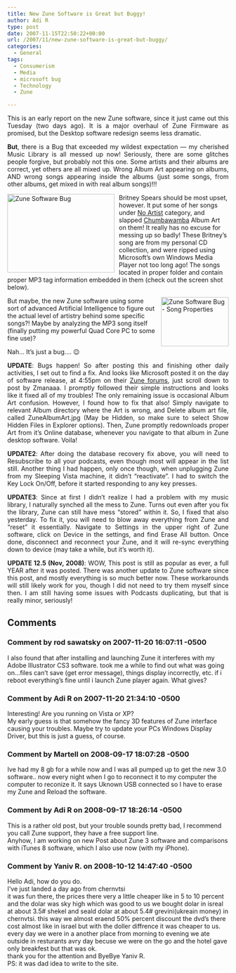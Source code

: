 ```yaml
---
title: New Zune Software is Great but Buggy!
author: Adi R
type: post
date: 2007-11-15T22:50:22+00:00
url: /2007/11/new-zune-software-is-great-but-buggy/
categories:
  - General
tags:
  - Consumerism
  - Media
  - microsoft bug
  - Technology
  - Zune

---
```

<p align="justify">
  This is an early report on the new Zune software, since it just came out this Tuesday (two days ago). It is a major overhaul of Zune Firmware as promised, but the Desktop software redesign seems less dramatic.
</p>

<p align="justify">
  <strong>But</strong>, there is a Bug that exceeded my wildest expectation &#8212; my cherished Music Library is all messed up now! Seriously, there are some glitches people forgive, but probably not this one. Some artists and their albums are correct, yet others are all mixed up. Wrong Album Art appearing on albums, AND wrong songs appearing inside the albums (just some songs, from other albums, get mixed in with real album songs)!!!
</p>

<a href="http://www.britneyspears.com/" target="_blank"></a><a href="https://i1.wp.com/www.adir1.com//uploads/2007/11/zune-software-bug.jpg" target="_blank"><img style="border-top-width: 0px; border-left-width: 0px; border-bottom-width: 0px; margin: 0px 10px 0px 0px; border-right-width: 0px" height="179" alt="Zune Software Bug" src="https://i0.wp.com/www.adir1.com//uploads/2007/11/zune-software-bug-thumb.jpg?resize=244%2C179" width="244" align="left" border="0" data-recalc-dims="1" /></a>Britney Spears</a> should be most upset, however. It put some of her songs under <u>No Artist</u> category, and slapped <a href="http://www.chumba.com/" target="_blank">Chumbawamba</a> Album Art on them! It really has no excuse for messing up so badly! These Britney&#8217;s song are from my personal CD collection, and were ripped using Microsoft&#8217;s own Windows Media Player not too long ago! The songs located in proper folder and contain proper MP3 tag information embedded in them (check out the screen shot below).

<a href="https://i1.wp.com/www.adir1.com//uploads/2007/11/zune-software-bug-song-properties.jpg" target="_blank"><img id="id" style="border-top-width: 0px; border-left-width: 0px; border-bottom-width: 0px; margin: 0px 0px 0px 10px; border-right-width: 0px" height="112" alt="Zune Software Bug - Song Properties" src="https://i0.wp.com/www.adir1.com//uploads/2007/11/zune-software-bug-song-properties-thumb.jpg?resize=154%2C112" width="154" align="right" border="0" data-recalc-dims="1" /></a> But maybe, the new Zune software using some sort of advanced Artificial Intelligence to figure out the actual level of artistry behind some specific songs?! Maybe by analyzing the MP3 song itself (finally putting my powerful Quad Core PC to some fine use)?

Nah&#8230; It&#8217;s just a bug&#8230;. 😉

<p align="justify">
  <strong>UPDATE</strong>: Bugs happen! So after posting this and finishing other daily activities, I set out to find a fix. And looks like Microsoft posted it on the day of software release, at 4:55pm on their <a title="Scroll down to post by Zmanaaa that explains how to fix this" href="http://forums.zune.net/549/ShowPost.aspx" target="_blank">Zune forums</a>, just scroll down to post by Zmanaaa. I promptly followed their simple instructions and looks like it fixed all of my troubles! The only remaining issue is occasional Album Art confusion. However, I found how to fix that also! Simply navigate to relevant Album directory where the Art is wrong, and Delete album art file, called ZuneAlbumArt.jpg (May be Hidden, so make sure to select Show Hidden Files in Explorer options). Then, Zune promptly redownloads proper Art from it&#8217;s Online database, whenever you navigate to that album in Zune desktop software. Voila!
</p>

<p align="justify">
  <strong>UPDATE2</strong>: After doing the database recovery fix above, you will need to Resubscribe to all your podcasts, even though most will appear in the list still. Another thing I had happen, only once though, when unplugging Zune from my Sleeping Vista machine, it didn&#8217;t &#8220;reactivate&#8221;. I had to switch the Key Lock On/Off, before it started responding to any key presses.
</p>

<p align="justify">
  <strong>UPDATE3</strong>: Since at first I didn&#8217;t realize I had a problem with my music library, I naturally synched all the mess to Zune. Turns out even after you fix the library, Zune can still have mess &#8220;stored&#8221; within it. So, I fixed that also yesterday. To fix it, you will need to blow away everything from Zune and &#8220;reset&#8221; it essentially. Navigate to Settings in the upper right of Zune software, click on Device in the settings, and find Erase All button. Once done, disconnect and reconnect your Zune, and it will re-sync everything down to device (may take a while, but it&#8217;s worth it).
</p>

<p align="justify">
  <strong>UPDATE 12.5 (Nov, 2008)</strong>: WOW, This post is still as popular as ever, a full YEAR after it was posted. There was another update to Zune software since this post, and mostly everything is so much better now. These workarounds will still likely work for you, though I did not need to try them myself since then. I am still having some issues with Podcasts duplicating, but that is really minor, seriously!
</p>

## Comments

### Comment by rod sawatsky on 2007-11-20 16:07:11 -0500
I also found that after installing and launching Zune it interferes with my Adobe Illustrator CS3 software. took me a while to find out what was going on&#8230;files can&#8217;t save (get error message), things display incorrectly, etc. if i reboot everything&#8217;s fine until i launch Zune player again. What gives?

### Comment by Adi R on 2007-11-20 21:34:10 -0500
Interesting! Are you running on Vista or XP?  
My early guess is that somehow the fancy 3D features of Zune interface causing your troubles. Maybe try to update your PCs Windows Display Driver, but this is just a guess, of course.

### Comment by Martell on 2008-09-17 18:07:28 -0500
Ive had my 8 gb for a while now and I was all pumped up to get the new 3.0 software.. now every night when I go to reconnect it to my computer the computer to reconize it. It says Uknown USB connected so I have to erase my Zune and Reload the software.

### Comment by Adi R on 2008-09-17 18:26:14 -0500
This is a rather old post, but your trouble sounds pretty bad, I recommend you call Zune support, they have a free support line.  
Anyhow, I am working on new Post about Zune 3 software and comparisons with iTunes 8 software, which I also use now (with my iPhone).

### Comment by Yaniv R. on 2008-10-12 14:47:40 -0500
Hello Adi, how do you do.  
I&#8217;ve just landed a day ago from chernvtsi  
it was fun there, the prices there very a little cheaper like in 5 to 10 percent and the dolar was sky high which was good to us we bought dolar in isreal at about 3.5# shekel and seald dolar at about 5.4# grevini(ukreain money) in chernvtsi. this way we almost eraend 50% percent discount the dvd&#8217;s there cost almost like in israel but with the doller diffrence it was cheaper to us.  
every day we were in a another place from morning to evening we ate outside in resturants avry day becuse we were on the go and the hotel gave only breakfest but that was ok.  
thank you for the attention and ByeBye Yaniv R.  
PS: it was dad idea to write to the site.